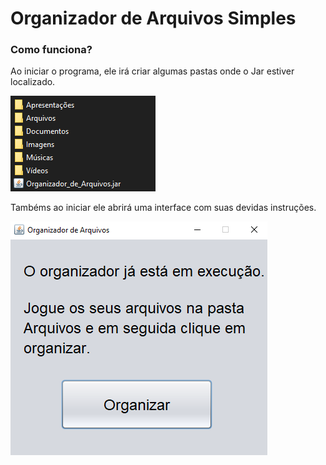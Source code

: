 # Organizador de Arquivos Simples
### Como funciona?
Ao iniciar o programa, ele irá criar algumas pastas onde o Jar estiver localizado.

![alt text](https://github.com/Neyuriki/Organizador-de-Arquivos-Simples/blob/master/imgs/screenshot_1.png)

Tambéms ao iniciar ele abrirá uma interface com suas devidas instruções.

![alt text](https://github.com/Neyuriki/Organizador-de-Arquivos-Simples/blob/master/imgs/screenshot_2.png)

